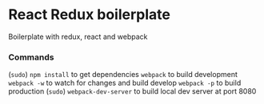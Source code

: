 # React Redux boilerplate
Boilerplate with redux, react and webpack

### Commands

(`sudo`) `npm install` to get dependencies
`webpack` to build development
`webpack -w` to watch for changes and build develop
`webpack -p` to build production
(`sudo`) `webpack-dev-server` to build local dev server at port 8080
